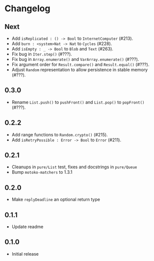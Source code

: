 # Changelog

## Next

* Add `isReplicated : () -> Bool` to `InternetComputer` (#213).
* Add `burn : <system>Nat -> Nat` to `Cycles` (#228).
* Add `isEmpty : _ -> Bool` to `Blob` and `Text` (#263).
* Fix bug in `Iter.step()` (#???).
* Fix bug in `Array.enumerate()` and `VarArray.enumerate()` (#???).
* Fix argument order for `Result.compare()` and `Result.equal()` (#???).
* Adjust `Random` representation to allow persistence in stable memory (#???).

## 0.3.0

* Rename `List.push()` to `pushFront()` and `List.pop()` to `popFront()` (#???).

## 0.2.2

* Add range functions to `Random.crypto()` (#215).
* Add `isRetryPossible : Error -> Bool` to `Error` (#211).

## 0.2.1

* Cleanups in `pure/List` test, fixes and docstrings in `pure/Queue`
* Bump `motoko-matchers` to 1.3.1

## 0.2.0

* Make `replyDeadline` an optional return type

## 0.1.1

* Update readme

## 0.1.0

* Initial release
